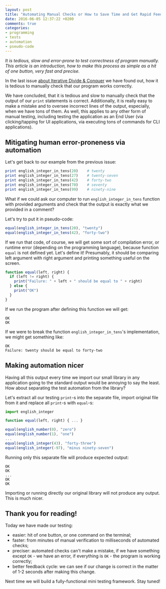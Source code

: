 ```yaml
---
layout: post
title: "Automating Manual Checks or How to Save Time and Get Rapid Feedback"
date: 2016-06-05 12:37:22 +0200
comments: true
categories:
- programming
- tests
- automation
- pseudo-code
---
```


*It is tedious, slow and error-prone to test correctness of program manually. This article is an introduction, how to make this process as simple as a hit of one button, very fast and precise.*

In the last issue [about Iterative Divide & Conquer](/blog/2016/05/27/iterative-divide-and-conquer-or-how-to-solve-problems/) we have found out, how it is tedious to manually check that our program works correctly.

We have concluded, that it is tedious and slow to manually check that the output of our `print` statements is correct. Additionally, it is really easy to make a mistake and to oversee incorrect lines of the output, especially, when we have tons of them. As well, this applies to any other form of manual testing, including testing the application as an End User (via clicking/tapping for UI applications, via executing tons of commands for CLI applications).

## Mitigating human error-proneness via automation

Let's get back to our example from the previous issue:

```ruby
print english_integer_in_tens(20)    # twenty
print english_integer_in_tens(27)    # twenty-seven
print english_integer_in_tens(42)    # forty-two
print english_integer_in_tens(70)    # seventy
print english_integer_in_tens(99)    # ninety-nine
```

What if we could ask our computer to run `english_integer_in_tens` function with provided arguments and check that the output is exactly what we provided in a comment?

Let's try to put it in pseudo-code:

```javascript
equal(english_integer_in_tens(20), "twenty")
equal(english_integer_in_tens(42), "forty-two")
```

If we run that code, of course, we will get some sort of compilation error, or runtime error (depending on the programming language), because function `equal` is not defined yet. Let's define it! Presumably, it should be comparing left argument with right argument and printing something useful on the screen.

```javascript
function equal(left, right) {
  if (left != right) {
    print("Failure: " + left + " should be equal to " + right)
  } else {
    print("OK")
  }
}
```

If we run the program after defining this function we will get:

```
OK
OK
```

If we were to break the function `english_integer_in_tens`'s implementation, we might get something like:

```
OK
Failure: twenty should be equal to forty-two
```

## Making automation nicer

Having all this output every time we import our small library in any application going to the standard output would be annoying to say the least. How about separating the test automation from the library?

Let's extract all our testing `print`-s into the separate file, import original file from it and replace all `print`-s with `equal`-s:

```javascript
import english_integer

function equal(left, right) { ... }

equal(english_number(0), "zero")
equal(english_number(1), "one")
...
equal(english_integer(43), "forty-three")
equal(english_integer(-97), "minus ninety-seven")
```

Running only this separate file will produce expected output:

```
OK
OK
...
OK
OK
```

Importing or running directly our original library will not produce any output. This is much nicer.

## Thank you for reading!

Today we have made our testing:

- easier: hit of one button, or one command on the terminal;
- faster: from minutes of manual verification to milliseconds of automated checks;
- preciser: automated checks can't make a mistake, if we have something except `OK` - we have an error, if everything is `OK` - the program is working correctly;
- better feedback cycle: we can see if our change is correct in the matter of 1-2 seconds after making this change.

Next time we will build a fully-functional mini testing framework. Stay tuned!
